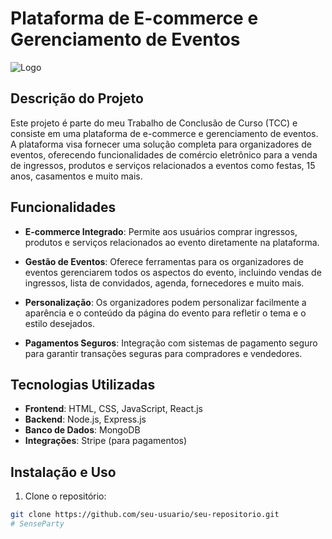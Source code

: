 # Plataforma de E-commerce e Gerenciamento de Eventos

![Logo](balao%20(1).png)

## Descrição do Projeto

Este projeto é parte do meu Trabalho de Conclusão de Curso (TCC) e consiste em uma plataforma de e-commerce e gerenciamento de eventos. A plataforma visa fornecer uma solução completa para organizadores de eventos, oferecendo funcionalidades de comércio eletrônico para a venda de ingressos, produtos e serviços relacionados a eventos como festas, 15 anos, casamentos e muito mais.

## Funcionalidades

- **E-commerce Integrado**: Permite aos usuários comprar ingressos, produtos e serviços relacionados ao evento diretamente na plataforma.
  
- **Gestão de Eventos**: Oferece ferramentas para os organizadores de eventos gerenciarem todos os aspectos do evento, incluindo vendas de ingressos, lista de convidados, agenda, fornecedores e muito mais.

- **Personalização**: Os organizadores podem personalizar facilmente a aparência e o conteúdo da página do evento para refletir o tema e o estilo desejados.

- **Pagamentos Seguros**: Integração com sistemas de pagamento seguro para garantir transações seguras para compradores e vendedores.

## Tecnologias Utilizadas

- **Frontend**: HTML, CSS, JavaScript, React.js
- **Backend**: Node.js, Express.js
- **Banco de Dados**: MongoDB
- **Integrações**: Stripe (para pagamentos)

## Instalação e Uso

1. Clone o repositório:

```bash
git clone https://github.com/seu-usuario/seu-repositorio.git
# SenseParty
